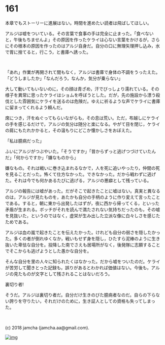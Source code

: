 # 161

本章でもストーリーに進展はない。時間を進めたい読者は飛ばしてほしい。  

アルジは嘘をついている。その言葉で食事の手は完全に止まった。「食べないと，午後もちませんよ」その原因を作ったケライは心ない言葉をかけるが，さらにその根本の原因を作ったのはアルジ自身だ。自分の口に無理矢理押し込み，水で胃に捨てると，行こう，と書庫へ誘った。  

<br>  

「あれ」作業が再開されて間もなく，アルジは書庫で身体の不調をうったえた。「どうしましたか」「なんだろう，なんか，気分が乗らない」  

大して動いてもいないのに，その顔は青ざめ，汗でびっしょり濡れている。その様子を異常に思ったケライはショムを呼ぼうとした。だが，先の施設から漂う殺伐とした雰囲気にケライを送るのは危険だ。ゆえに祈るような声でケライに書庫に留まってくれるよう頼んだ。  

席につき，汗をぬぐってもらいながらも，その息は荒い。ただ，布越しにケライの手を感じるだけで，アルジの気分は随分と楽になる。やがて目を閉じ，ケライの肩にもたれかかると，その温もりにどこか懐かしさをおぼえた。  

「私は臆病だった」  

ふいにアルジがつぶやいた。「そうですか」「昔からずっと逃げつづけていたんだ」「何からですか」「嫌なものから」  

嫌なもの。それは戦いに巻き込まれるなかで，人を死に追いやったり，仲間の死を見ることだった。怖くて仕方なかった。できなかった。だから戦わずに逃げた。それは今でも何かあるたびに逃げる，アルジの悪癖として残っている。  

アルジの報告には嘘があった。だがそこで起きたことに嘘はない。真実と異なるのは，アルジが見たものを，あたかも自分の手柄のように作り変えて言ったことである。すると，朝に東から出発したはずが，夜に西から帰ってくる，といった矛盾が生まれる。ボッチがそれを読んで満たされない気持ちだったのも，その嘘を見抜いた，というのではなく，虚栄が生み出した立派な像に白々しさを感じたためである。  

アルジは血の嵐で起きたことを伝えたかった。けれども自分の弱さを隠したかった。多くの者が倒れゆくなか，戦いもせず身を隠し，ひたすら泥棒のように生き抜いた卑怯な自分を。投降した南でさえも居場所がなく，後発隊に志願することでそこからも逃げようとした愚かな自分を。  

そんな自分を里の人々に知られたくはなかった。だから嘘をついたのだ。ケライが苦労して聞きとった記録も，誤りがあるとわかれば価値はない。今後も，アルジの見たものが文字として残されることはないだろう。  

裏切り者!  

そうだ。アルジは裏切り者だ。自分だけ生きのびた臆病者なのだ。自らの下らない誇りを守りたい，それだけのために，生き証人としての資格も失ってしまった。  

<br>  
<br>  
(c) 2018 jamcha (jamcha.aa@gmail.com).  

[![img](http://i.creativecommons.org/l/by-nc-sa/4.0/88x31.png)](http://creativecommons.org/licenses/by-nc-sa/4.0/deed)